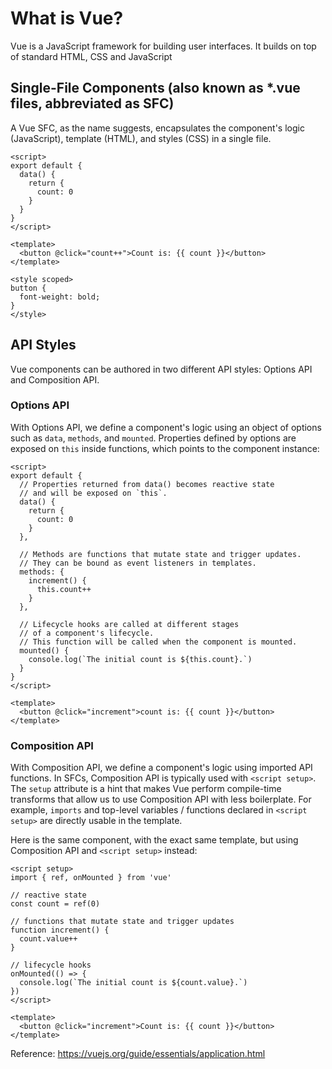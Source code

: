 # What is Vue?
Vue is a JavaScript framework for building user interfaces. It builds on top of standard HTML, CSS and JavaScript

## Single-File Components (also known as \*.vue files, abbreviated as SFC)
A Vue SFC, as the name suggests, encapsulates the component's logic (JavaScript), template (HTML), and styles (CSS) in a single file.

```
<script>
export default {
  data() {
    return {
      count: 0
    }
  }
}
</script>

<template>
  <button @click="count++">Count is: {{ count }}</button>
</template>

<style scoped>
button {
  font-weight: bold;
}
</style>
```

## API Styles
Vue components can be authored in two different API styles: Options API and Composition API.

### Options API
With Options API, we define a component's logic using an object of options such as `data`, `methods`, and `mounted`. 
Properties defined by options are exposed on `this` inside functions, which points to the component instance:

```
<script>
export default {
  // Properties returned from data() becomes reactive state
  // and will be exposed on `this`.
  data() {
    return {
      count: 0
    }
  },

  // Methods are functions that mutate state and trigger updates.
  // They can be bound as event listeners in templates.
  methods: {
    increment() {
      this.count++
    }
  },

  // Lifecycle hooks are called at different stages
  // of a component's lifecycle.
  // This function will be called when the component is mounted.
  mounted() {
    console.log(`The initial count is ${this.count}.`)
  }
}
</script>

<template>
  <button @click="increment">count is: {{ count }}</button>
</template>
```

### Composition API

With Composition API, we define a component's logic using imported API functions. In SFCs, Composition API is typically used with `<script setup>`. 
The `setup` attribute is a hint that makes Vue perform compile-time transforms that allow us to use Composition API with less boilerplate. 
For example, `imports` and top-level variables / functions declared in `<script setup>` are directly usable in the template.

Here is the same component, with the exact same template, but using Composition API and `<script setup>` instead:

```
<script setup>
import { ref, onMounted } from 'vue'

// reactive state
const count = ref(0)

// functions that mutate state and trigger updates
function increment() {
  count.value++
}

// lifecycle hooks
onMounted(() => {
  console.log(`The initial count is ${count.value}.`)
})
</script>

<template>
  <button @click="increment">Count is: {{ count }}</button>
</template>
```

Reference: https://vuejs.org/guide/essentials/application.html
